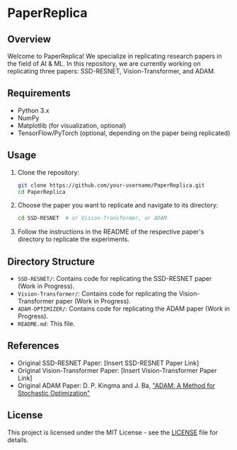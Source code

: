 # PaperReplica

## Overview

Welcome to PaperReplica! We specialize in replicating research papers in the field of AI & ML. In this repository, we are currently working on replicating three papers: SSD-RESNET, Vision-Transformer, and ADAM.

## Requirements

- Python 3.x
- NumPy
- Matplotlib (for visualization, optional)
- TensorFlow/PyTorch (optional, depending on the paper being replicated)

## Usage

1. Clone the repository:

   ```bash
   git clone https://github.com/your-username/PaperReplica.git
   cd PaperReplica
   ```

2. Choose the paper you want to replicate and navigate to its directory:

   ```bash
   cd SSD-RESNET  # or Vision-Transformer, or ADAM
   ```

3. Follow the instructions in the README of the respective paper's directory to replicate the experiments.

## Directory Structure

- `SSD-RESNET/`: Contains code for replicating the SSD-RESNET paper (Work in Progress).
- `Vision-Transformer/`: Contains code for replicating the Vision-Transformer paper (Work in Progress).
- `ADAM-OPTIMIZER/`: Contains code for replicating the ADAM paper (Work in Progress).
- `README.md`: This file.

## References

- Original SSD-RESNET Paper: [Insert SSD-RESNET Paper Link]
- Original Vision-Transformer Paper: [Insert Vision-Transformer Paper Link]
- Original ADAM Paper: D. P. Kingma and J. Ba, ["ADAM: A Method for Stochastic Optimization"](https://arxiv.org/abs/1412.6980)

## License

This project is licensed under the MIT License - see the [LICENSE](LICENSE) file for details.

